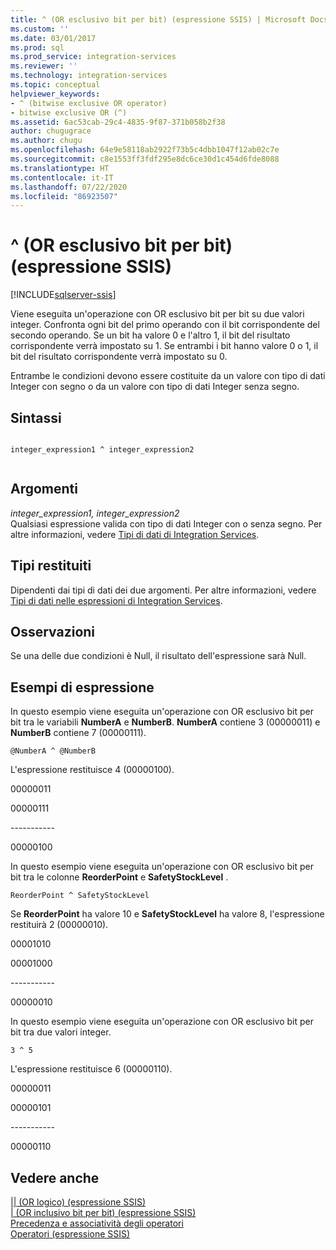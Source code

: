 ```yaml
---
title: ^ (OR esclusivo bit per bit) (espressione SSIS) | Microsoft Docs
ms.custom: ''
ms.date: 03/01/2017
ms.prod: sql
ms.prod_service: integration-services
ms.reviewer: ''
ms.technology: integration-services
ms.topic: conceptual
helpviewer_keywords:
- ^ (bitwise exclusive OR operator)
- bitwise exclusive OR (^)
ms.assetid: 6ac53cab-29c4-4835-9f87-371b058b2f38
author: chugugrace
ms.author: chugu
ms.openlocfilehash: 64e9e58118ab2922f73b5c4dbb1047f12ab02c7e
ms.sourcegitcommit: c8e1553ff3fdf295e8dc6ce30d1c454d6fde8088
ms.translationtype: HT
ms.contentlocale: it-IT
ms.lasthandoff: 07/22/2020
ms.locfileid: "86923507"
---
```

# <a name="-bitwise-exclusive-or-ssis-expression"></a>^ (OR esclusivo bit per bit) (espressione SSIS)

[!INCLUDE[sqlserver-ssis](../../includes/applies-to-version/sqlserver-ssis.md)]


  Viene eseguita un'operazione con OR esclusivo bit per bit su due valori integer. Confronta ogni bit del primo operando con il bit corrispondente del secondo operando. Se un bit ha valore 0 e l'altro 1, il bit del risultato corrispondente verrà impostato su 1. Se entrambi i bit hanno valore 0 o 1, il bit del risultato corrispondente verrà impostato su 0.  
  
 Entrambe le condizioni devono essere costituite da un valore con tipo di dati Integer con segno o da un valore con tipo di dati Integer senza segno.  
  
## <a name="syntax"></a>Sintassi  
  
```  
  
integer_expression1 ^ integer_expression2  
  
```  
  
## <a name="arguments"></a>Argomenti  
 *integer_expression1, integer_expression2*  
 Qualsiasi espressione valida con tipo di dati Integer con o senza segno. Per altre informazioni, vedere [Tipi di dati di Integration Services](../../integration-services/data-flow/integration-services-data-types.md).  
  
## <a name="result-types"></a>Tipi restituiti  
 Dipendenti dai tipi di dati dei due argomenti. Per altre informazioni, vedere [Tipi di dati nelle espressioni di Integration Services](../../integration-services/expressions/integration-services-data-types-in-expressions.md).  
  
## <a name="remarks"></a>Osservazioni  
 Se una delle due condizioni è Null, il risultato dell'espressione sarà Null.  
  
## <a name="expression-examples"></a>Esempi di espressione  
 In questo esempio viene eseguita un'operazione con OR esclusivo bit per bit tra le variabili **NumberA** e **NumberB**. **NumberA** contiene 3 (00000011) e **NumberB** contiene 7 (00000111).  
  
```  
@NumberA ^ @NumberB  
```  
  
 L'espressione restituisce 4 (00000100).  
  
 00000011  
  
 00000111  
  
 ----------\-  
  
 00000100  
  
 In questo esempio viene eseguita un'operazione con OR esclusivo bit per bit tra le colonne **ReorderPoint** e **SafetyStockLevel** .  
  
```  
ReorderPoint ^ SafetyStockLevel  
```  
  
 Se **ReorderPoint** ha valore 10 e **SafetyStockLevel** ha valore 8, l'espressione restituirà 2 (00000010).  
  
 00001010  
  
 00001000  
  
 ----------\-  
  
 00000010  
  
 In questo esempio viene eseguita un'operazione con OR esclusivo bit per bit tra due valori integer.  
  
```  
3 ^ 5   
```  
  
 L'espressione restituisce 6 (00000110).  
  
 00000011  
  
 00000101  
  
 ----------\-  
  
 00000110  
  
## <a name="see-also"></a>Vedere anche  
 [&#124;&#124; &#40;OR logico&#41; &#40;espressione SSIS&#41;](../../integration-services/expressions/logical-or-ssis-expression.md)   
 [&#124; &#40;OR inclusivo bit per bit&#41; &#40;espressione SSIS&#41;](../../integration-services/expressions/bitwise-inclusive-or-ssis-expression.md)   
 [Precedenza e associatività degli operatori](../../integration-services/expressions/operator-precedence-and-associativity.md)   
 [Operatori &#40;espressione SSIS&#41;](../../integration-services/expressions/operators-ssis-expression.md)  
  
  

